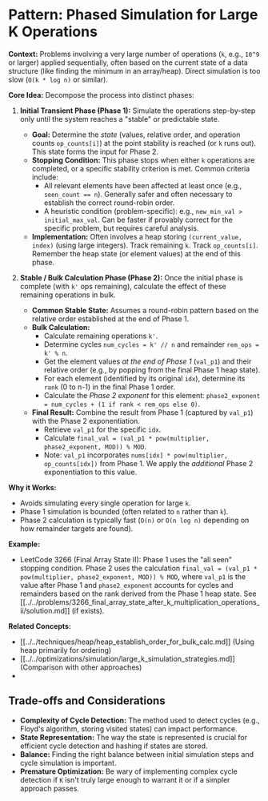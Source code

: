 # Pattern: Phased Simulation for Large K Operations

**Context:** Problems involving a very large number of operations (`k`, e.g., `10^9` or larger) applied sequentially, often based on the current state of a data structure (like finding the minimum in an array/heap). Direct simulation is too slow (`O(k * log n)` or similar).

**Core Idea:** Decompose the process into distinct phases:

1.  **Initial Transient Phase (Phase 1):** Simulate the operations step-by-step only until the system reaches a "stable" or predictable state.
    *   **Goal:** Determine the *state* (values, relative order, and operation counts `op_counts[i]`) at the point stability is reached (or `k` runs out). This state forms the input for Phase 2.
    *   **Stopping Condition:** This phase stops when either `k` operations are completed, or a specific stability criterion is met. Common criteria include:
        *   All relevant elements have been affected at least once (e.g., `seen_count == n`). Generally safer and often necessary to establish the correct round-robin order.
        *   A heuristic condition (problem-specific): e.g., `new_min_val > initial_max_val`. Can be faster if provably correct for the specific problem, but requires careful analysis.
    *   **Implementation:** Often involves a heap storing `(current_value, index)` (using large integers). Track remaining `k`. Track `op_counts[i]`. Remember the heap state (or element values) at the end of this phase.

2.  **Stable / Bulk Calculation Phase (Phase 2):** Once the initial phase is complete (with `k'` ops remaining), calculate the effect of these remaining operations in bulk.
    *   **Common Stable State:** Assumes a round-robin pattern based on the relative order established at the end of Phase 1.
    *   **Bulk Calculation:**
        *   Calculate remaining operations `k'`.
        *   Determine cycles `num_cycles = k' // n` and remainder `rem_ops = k' % n`.
        *   Get the element values *at the end of Phase 1* (`val_p1`) and their relative order (e.g., by popping from the final Phase 1 heap state).
        *   For each element (identified by its original `idx`), determine its `rank` (0 to n-1) in the final Phase 1 order.
        *   Calculate the *Phase 2 exponent* for this element: `phase2_exponent = num_cycles + (1 if rank < rem_ops else 0)`.
    *   **Final Result:** Combine the result from Phase 1 (captured by `val_p1`) with the Phase 2 exponentiation.
        *   Retrieve `val_p1` for the specific `idx`.
        *   Calculate `final_val = (val_p1 * pow(multiplier, phase2_exponent, MOD)) % MOD`.
        *   Note: `val_p1` incorporates `nums[idx] * pow(multiplier, op_counts[idx])` from Phase 1. We apply the *additional* Phase 2 exponentiation to this value.

**Why it Works:**
*   Avoids simulating every single operation for large `k`.
*   Phase 1 simulation is bounded (often related to `n` rather than `k`).
*   Phase 2 calculation is typically fast (`O(n)` or `O(n log n)` depending on how remainder targets are found).

**Example:**
*   LeetCode 3266 (Final Array State II): Phase 1 uses the "all seen" stopping condition. Phase 2 uses the calculation `final_val = (val_p1 * pow(multiplier, phase2_exponent, MOD)) % MOD`, where `val_p1` is the value after Phase 1 and `phase2_exponent` accounts for cycles and remainders based on the rank derived from the Phase 1 heap state. See [[../../problems/3266_final_array_state_after_k_multiplication_operations_ii/solution.md]] (if exists).

**Related Concepts:**
*   [[../../techniques/heap/heap_establish_order_for_bulk_calc.md]] (Using heap primarily for ordering)
*   [[../../optimizations/simulation/large_k_simulation_strategies.md]] (Comparison with other approaches)
*   <!-- [[../../common_mistakes/premature_optimization_large_k.md]] TODO: Create this file -->

## Trade-offs and Considerations

*   **Complexity of Cycle Detection:** The method used to detect cycles (e.g., Floyd's algorithm, storing visited states) can impact performance.
*   **State Representation:** The way the state is represented is crucial for efficient cycle detection and hashing if states are stored.
*   **Balance:** Finding the right balance between initial simulation steps and cycle simulation is important.
*   **Premature Optimization:** Be wary of implementing complex cycle detection if `K` isn't truly large enough to warrant it or if a simpler approach passes. 